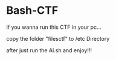 # Bash-CTF


If you wanna run this CTF in your pc...

copy the folder "filesctf" to /etc Directory

after just run the AI.sh and enjoy!!! 

